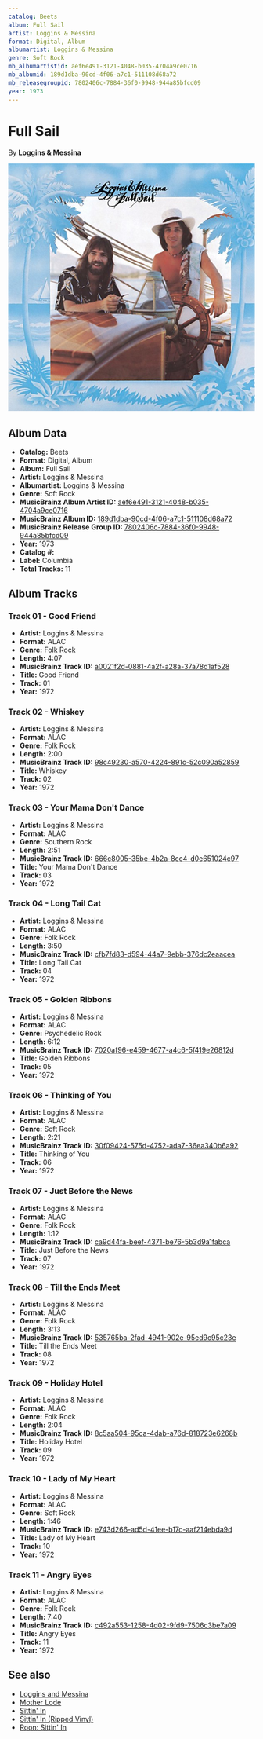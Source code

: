 ```yaml
---
catalog: Beets
album: Full Sail
artist: Loggins & Messina
format: Digital, Album
albumartist: Loggins & Messina
genre: Soft Rock
mb_albumartistid: aef6e491-3121-4048-b035-4704a9ce0716
mb_albumid: 189d1dba-90cd-4f06-a7c1-511108d68a72
mb_releasegroupid: 7802406c-7884-36f0-9948-944a85bfcd09
year: 1973
---
```


# Full Sail

By **Loggins & Messina**

![](../../assets/beetscovers/Loggins_and_Messina-Full_Sail.jpg)

## Album Data

- **Catalog:** Beets
- **Format:** Digital, Album
- **Album:** Full Sail
- **Artist:** Loggins & Messina
- **Albumartist:** Loggins & Messina
- **Genre:** Soft Rock
- **MusicBrainz Album Artist ID:** [aef6e491-3121-4048-b035-4704a9ce0716](https://musicbrainz.org/artist/aef6e491-3121-4048-b035-4704a9ce0716)
- **MusicBrainz Album ID:** [189d1dba-90cd-4f06-a7c1-511108d68a72](https://musicbrainz.org/release/189d1dba-90cd-4f06-a7c1-511108d68a72)
- **MusicBrainz Release Group ID:** [7802406c-7884-36f0-9948-944a85bfcd09](https://musicbrainz.org/release-group/7802406c-7884-36f0-9948-944a85bfcd09)
- **Year:** 1973
- **Catalog #:** 
- **Label:** Columbia
- **Total Tracks:** 11

## Album Tracks

### Track 01 - Good Friend

- **Artist:** Loggins & Messina
- **Format:** ALAC
- **Genre:** Folk Rock
- **Length:** 4:07
- **MusicBrainz Track ID:** [a0021f2d-0881-4a2f-a28a-37a78d1af528](https://musicbrainz.org/recording/a0021f2d-0881-4a2f-a28a-37a78d1af528)
- **Title:** Good Friend
- **Track:** 01
- **Year:** 1972

### Track 02 - Whiskey

- **Artist:** Loggins & Messina
- **Format:** ALAC
- **Genre:** Folk Rock
- **Length:** 2:00
- **MusicBrainz Track ID:** [98c49230-a570-4224-891c-52c090a52859](https://musicbrainz.org/recording/98c49230-a570-4224-891c-52c090a52859)
- **Title:** Whiskey
- **Track:** 02
- **Year:** 1972

### Track 03 - Your Mama Don't Dance

- **Artist:** Loggins & Messina
- **Format:** ALAC
- **Genre:** Southern Rock
- **Length:** 2:51
- **MusicBrainz Track ID:** [666c8005-35be-4b2a-8cc4-d0e651024c97](https://musicbrainz.org/recording/666c8005-35be-4b2a-8cc4-d0e651024c97)
- **Title:** Your Mama Don't Dance
- **Track:** 03
- **Year:** 1972

### Track 04 - Long Tail Cat

- **Artist:** Loggins & Messina
- **Format:** ALAC
- **Genre:** Folk Rock
- **Length:** 3:50
- **MusicBrainz Track ID:** [cfb7fd83-d594-44a7-9ebb-376dc2eaacea](https://musicbrainz.org/recording/cfb7fd83-d594-44a7-9ebb-376dc2eaacea)
- **Title:** Long Tail Cat
- **Track:** 04
- **Year:** 1972

### Track 05 - Golden Ribbons

- **Artist:** Loggins & Messina
- **Format:** ALAC
- **Genre:** Psychedelic Rock
- **Length:** 6:12
- **MusicBrainz Track ID:** [7020af96-e459-4677-a4c6-5f419e26812d](https://musicbrainz.org/recording/7020af96-e459-4677-a4c6-5f419e26812d)
- **Title:** Golden Ribbons
- **Track:** 05
- **Year:** 1972

### Track 06 - Thinking of You

- **Artist:** Loggins & Messina
- **Format:** ALAC
- **Genre:** Soft Rock
- **Length:** 2:21
- **MusicBrainz Track ID:** [30f09424-575d-4752-ada7-36ea340b6a92](https://musicbrainz.org/recording/30f09424-575d-4752-ada7-36ea340b6a92)
- **Title:** Thinking of You
- **Track:** 06
- **Year:** 1972

### Track 07 - Just Before the News

- **Artist:** Loggins & Messina
- **Format:** ALAC
- **Genre:** Folk Rock
- **Length:** 1:12
- **MusicBrainz Track ID:** [ca9d44fa-beef-4371-be76-5b3d9a1fabca](https://musicbrainz.org/recording/ca9d44fa-beef-4371-be76-5b3d9a1fabca)
- **Title:** Just Before the News
- **Track:** 07
- **Year:** 1972

### Track 08 - Till the Ends Meet

- **Artist:** Loggins & Messina
- **Format:** ALAC
- **Genre:** Folk Rock
- **Length:** 3:13
- **MusicBrainz Track ID:** [535765ba-2fad-4941-902e-95ed9c95c23e](https://musicbrainz.org/recording/535765ba-2fad-4941-902e-95ed9c95c23e)
- **Title:** Till the Ends Meet
- **Track:** 08
- **Year:** 1972

### Track 09 - Holiday Hotel

- **Artist:** Loggins & Messina
- **Format:** ALAC
- **Genre:** Folk Rock
- **Length:** 2:04
- **MusicBrainz Track ID:** [8c5aa504-95ca-4dab-a76d-818723e6268b](https://musicbrainz.org/recording/8c5aa504-95ca-4dab-a76d-818723e6268b)
- **Title:** Holiday Hotel
- **Track:** 09
- **Year:** 1972

### Track 10 - Lady of My Heart

- **Artist:** Loggins & Messina
- **Format:** ALAC
- **Genre:** Soft Rock
- **Length:** 1:46
- **MusicBrainz Track ID:** [e743d266-ad5d-41ee-b17c-aaf214ebda9d](https://musicbrainz.org/recording/e743d266-ad5d-41ee-b17c-aaf214ebda9d)
- **Title:** Lady of My Heart
- **Track:** 10
- **Year:** 1972

### Track 11 - Angry Eyes

- **Artist:** Loggins & Messina
- **Format:** ALAC
- **Genre:** Folk Rock
- **Length:** 7:40
- **MusicBrainz Track ID:** [c492a553-1258-4d02-9fd9-7506c3be7a09](https://musicbrainz.org/recording/c492a553-1258-4d02-9fd9-7506c3be7a09)
- **Title:** Angry Eyes
- **Track:** 11
- **Year:** 1972


## See also

- [Loggins and Messina](Loggins_and_Messina.md)
- [Mother Lode](Mother_Lode.md)
- [Sittin' In](Sittin_In.md)
- [Sittin' In (Ripped Vinyl)](Sittin_In_Ripped_Vinyl.md)
- [Roon: Sittin' In](../../Roon/Loggins_and_Messina/Sittin_In.md)
